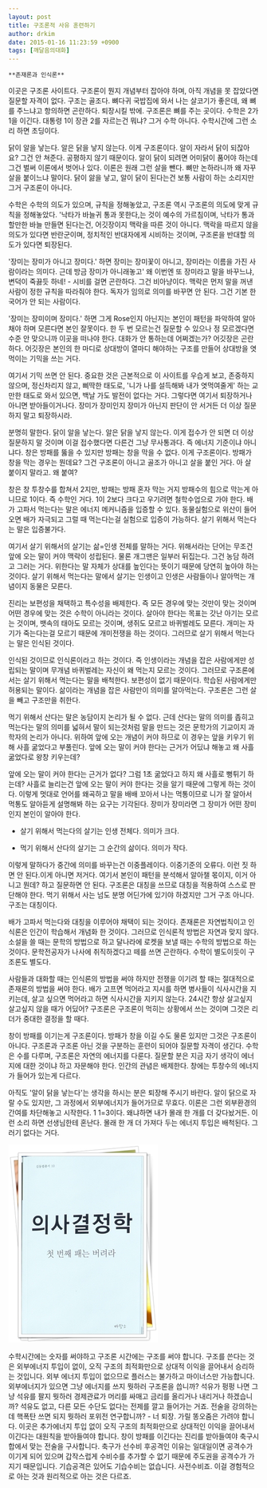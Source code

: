 ```yaml
---
layout: post
title: 구조론적 사유 훈련하기
author: drkim
date: 2015-01-16 11:23:59 +0900
tags: [깨달음의대화]
---
```

  


    **존재론과 인식론**

  


이곳은 구조론 사이트다. 구조론이 뭔지 개념부터 잡아야 하며, 아직 개념을 못 잡았다면 질문할 자격이 없다. 구조는 골조다. 뼈다귀 국밥집에 와서 나는 살코기가 좋은데, 왜 뼈를 주느냐고 항의하면 곤란하다. 퇴장시킬 밖에. 구조론은 뼈를 주는 곳이다. 수학은 2가 1을 이긴다. 대통령 1이 장관 2를 자르는건 뭐냐? 그거 수학 아니다. 수학시간에 그런 소리 하면 초딩이다. 

  


닭이 알을 낳는다. 알은 닭을 낳지 않는다. 이게 구조론이다. 알이 자라서 닭이 되잖아요? 그건 안 쳐준다. 공평하지 않기 때문이다. 알이 닭이 되려면 어미닭이 품어야 하는데 그건 벌써 이론에서 벗어나 있다. 이론은 원래 그런 살을 뺀다. 뼈만 논하라니까 왜 자꾸 살을 붙이느냐 말이다. 닭이 앓을 낳고, 알이 닭이 된다는건 보통 사람이 하는 소리지만 그거 구조론이 아니다. 

  


수학은 수학의 의도가 있으며, 규칙을 정해놓았고, 구조론 역시 구조론의 의도에 맞게 규칙을 정해놓았다. '낙타가 바늘귀 통과 못한다,는 것이 예수의 가르침이며, 낙타가 통과할만한 바늘 만들면 된다는건, 어깃장이지 맥락을 따른 것이 아니다. 맥락을 따르지 않을 의도가 있다면 반란군이며, 정치적인 반대자에게 시비하는 것이며, 구조론을 반대할 의도가 있다면 퇴장된다.

  


'장미는 장미가 아니고 장미다.' 하면 장미는 장미꽃이 아니고, 장미라는 이름을 가진 사람이라는 의미다. 근데 방금 장미가 아니래놓고' 왜 이번엔 또 장미라고 말을 바꾸느냐, 변덕이 죽끓듯 하네! - 시비를 걸면 곤란하다. 그건 비아냥이다. 맥락은 먼저 말을 꺼낸 사람이 정한 규칙을 따라줘야 한다. 독자가 임의로 의미를 바꾸면 안 된다. 그건 기본 한국어가 안 되는 사람이다.

  


'장미는 장미이며 장미다.' 하면 그게 Rose인지 아닌지는 본인이 패턴을 파악하여 알아채야 하며 모른다면 본인 잘못이다. 한 두 번 모르는건 질문할 수 있으나 정 모르겠다면 수준 안 맞으니까 이곳을 떠나야 한다. 대화가 안 통하는데 어쩌겠는가? 어깃장은 곤란하다. 어깃장은 본인의 한 마디로 상대방이 열마디 해야하는 구조를 만들어 상대방을 엿먹이는 기믹을 쓰는 거다.

  


여기서 기믹 쓰면 안 된다. 중요한 것은 근본적으로 이 사이트를 우습게 보고, 존중하지 않으며, 정신차리지 않고, 삐딱한 태도로, '니가 나를 설득해봐 내가 엿먹여줄게' 하는 교만한 태도로 와서 있으면, 백날 가도 발전이 없다는 거다. 그렇다면 여기서 퇴장하거나 아니면 받아들이거나다. 장미가 장미인지 장미가 아닌지 판단이 안 서거든 더 이상 질문하지 말고 퇴장하시라.

  


분명히 말한다. 닭이 알을 낳는다. 알은 닭을 낳지 않는다. 이게 접수가 안 되면 더 이상 질문하지 말 것이며 이걸 접수했다면 다른건 그냥 무사통과다. 즉 에너지 기준이냐 아니냐다. 창은 방패를 뚫을 수 있지만 방패는 창을 막을 수 없다. 이게 구조론이다. 방패가 창을 막는 경우는 뭔데요? 그건 구조론이 아니고 골조가 아니고 살을 붙인 거다. 아 살 붙이지 말라고. 왜 붙여?

  


창은 창 투창수를 합쳐서 2지만, 방패는 방패 혼자 막는 거지 방패수의 힘으로 막는게 아니므로 1이다. 즉 수학인 거다. 1이 2보다 크다고 우기려면 철학수업으로 가야 한다. 배가 고파서 먹는다는 말은 에너지 메커니즘을 입증할 수 있다. 동물실험으로 위산이 들어오면 배가 자극되고 그럴 때 먹는다는걸 실험으로 입증이 가능하다. 살기 위해서 먹는다는 말은 입증불가다.

  


여기서 살기 위해서의 살기는 삶=인생 전체를 말하는 거다. 위해서라는 단어는 무조건 앞에 오는 말이 커야 맥락이 성립된다. 물론 개그맨은 일부러 뒤집는다. 그건 농담 하려고 그러는 거다. 위한다는 말 자체가 상대를 높인다는 뜻이기 때문에 당연히 높아야 하는 것이다. 살기 위해서 먹는다는 말에서 살기는 인생이고 인생은 사람들이나 알아먹는 개념이지 동물은 모른다. 

  


진리는 보편성을 채택하고 특수성을 배제한다. 즉 모든 경우에 맞는 것만이 맞는 것이며 어떤 경우에 맞는 것은 수학이 아니라는 것이다. 살아야 한다는 목표는 갓난 아기는 모르는 것이며, 뱃속의 태아도 모르는 것이며, 생쥐도 모르고 바퀴벌레도 모른다. 개미는 자기가 죽는다는걸 모르기 때문에 개미전쟁을 하는 것이다. 그러므로 살기 위해서 먹는다는 말은 인식된 것이다. 

  


인식된 것이므로 인식론이라고 하는 것이다. 즉 인생이라는 개념을 잡은 사람에게만 성립되는 말이며 무개념 바퀴벌레는 자신이 왜 먹는지 모르는 것이다. 그러므로 구조론에서는 살기 위해서 먹는다는 말을 배척한다. 보편성이 없기 때문이다. 학습된 사람에게만 허용되는 말이다. 삶이라는 개념을 잡은 사람만이 의미를 알아먹는다. 구조론은 그런 살을 빼고 구조만을 취한다. 

  


먹기 위해서 산다는 말은 농담이지 논리가 될 수 없다. 근데 산다는 말의 의미를 좁히고 먹는다는 말의 의미를 넓혀서 말이 되는것처럼 말을 만드는 것은 문학가의 기교이지 과학자의 논리가 아니다. 위하여 앞에 오는 개념이 커야 하므로 이 경우는 앞을 키우기 위해 사흘 굶었다고 부풀린다. 앞에 오는 말이 커야 한다는 근거가 어딨냐 해놓고 왜 사흘 굶었다로 왕창 키우는데? 

  


앞에 오는 말이 커야 한다는 근거가 없다? 그럼 1초 굶었다고 하지 왜 사흘로 뻥튀기 하는데? 사흘로 늘리는건 앞에 오는 말이 커야 한다는 것을 알기 때문에 그렇게 하는 것이다. 이렇게 멋대로 언어를 왜곡하고 말을 배배 꼬아서 나는 먹통이므로 니가 잘 알아서 먹통도 알아듣게 설명해봐 하는 요구는 기각된다. 장미가 장미라면 그 장미가 어떤 장미인지 본인이 알아야 한다.

  


* 살기 위해서 먹는다의 살기는 인생 전체다. 의미가 크다.

* 먹기 위해서 산다의 살기는 그 순간의 삶이다. 의미가 작다.

  


이렇게 말하다가 중간에 의미를 바꾸는건 이중플레이다. 이중기준의 오류다. 이런 짓 하면 안 된다.이게 아니면 저거다. 여기서 본인이 패턴을 분석해서 알아챌 몫이지, 이거 아니고 뭔데? 하고 질문하면 안 된다. 구조론은 대칭을 쓰므로 대칭을 적용하여 스스로 판단해야 한다. 먹기 위해서 사는 넘도 분명 어딘가에 있기야 하겠지만 그거 구조 아니다. 구조는 대칭이다.

  


배가 고파서 먹는다와 대칭을 이루어야 채택이 되는 것이다. 존재론은 자연법칙이고 인식론은 인간이 학습해서 개념화 한 것이다. 그러므로 인식론적 방법은 자연과 맞지 않다. 소설을 쓸 때는 문학의 방법으로 하고 달나라에 로켓을 보낼 때는 수학의 방법으로 하는 것이다. 문학전공자가 나사에 취직하겠다고 떼를 쓰면 곤란하다. 수학이 별도이듯이 구조론도 별도다.

  


사람들과 대화할 때는 인식론의 방법을 써야 하지만 전쟁을 이기려 할 때는 절대적으로 존재론의 방법을 써야 한다. 배가 고프면 먹어라고 지시를 하면 병사들이 식사시간을 지키는데, 살고 싶으면 먹어라고 하면 식사시간을 지키지 않는다. 24시간 항상 살고싶지 살고싶지 않을 때가 어딨어? 구조론은 구조론이 먹히는 상황에서 쓰는 것이며 그것은 리더가 중대한 결정을 할 때다.

  


창이 방패를 이기는게 구조론이다. 방패가 창을 이길 수도 물론 있지만 그것은 구조론이 아니다. 구조론과 구조론 아닌 것을 구분하는 훈련이 되어야 질문할 자격이 생긴다. 수학은 수를 다루며, 구조론은 자연의 에너지를 다룬다. 질문할 분은 지금 자기 생각이 에너지에 대한 것이냐 하고 자문해야 한다. 인간의 관념은 배제한다. 창에는 투창수의 에너지가 들어가 있는게 다르다. 

  


아직도 '알이 닭을 낳는다'는 생각을 하시는 분은 퇴장해 주시기 바란다. 알이 닭으로 자랄 수도 있지만, 그 과정에서 외부에너지가 들어가므로 무효다. 이론은 그런 외부환경의 간여를 차단해놓고 시작한다. 1 1=3이다. 왜냐하면 내가 몰래 한 개를 더 갖다놨거든. 이런 소리 하면 선생님한테 혼난다. 몰래 한 개 더 가져다 두는 에너지 투입은 배척된다. 그러기 없다는 거다. 

  



 ![](/files/attach/images/198/799/556/111.JPG) 

  


수학시간에는 숫자를 써야하고 구조론 시간에는 구조를 써야 합니다. 구조를 쓴다는 것은 외부에너지 투입이 없이, 오직 구조의 최적화만으로 상대적 이익을 끌어내서 승리하는 것입니다. 외부 에너지 투입이 없으므로 플러스는 불가하고 마이너스만 가능합니다. 외부에너지가 있으면 그냥 에너지를 쓰지 뭣하러 구조론을 씁니까? 석유가 펑펑 나면 그냥 석유를 팔지 뭣하러 경제관료가 머리를 싸매고 금리를 올리거나 내리거나 하겠습니까? 석유도 없고, 다른 모든 수단도 없다는 전제를 깔고 들어가는 거죠. 전술을 강의하는데 핵폭탄 쓰면 되지 뭣하러 포위전 연구합니까? - 너 퇴장. 가릴 똥오줌은 가려야 합니다. 이곳은 추가에너지 투입 없이 오직 구조의 최적화만으로 상대적인 이익을 끌어내서 이긴다는 대원칙을 받아들여야 합니다. 창이 방패를 이긴다는 진리를 받아들여야 축구시합에서 맞는 전술을 구사합니다. 축구가 선수비 후공격인 이유는 일대일이면 공격수가 이기게 되어 있으며 갑작스럽게 수비수를 추가할 수 없기 때문에 주도권을 공격수가 가지기 때문입니다. 기습공격은 있어도 기습수비는 없습니다. 사전수비죠. 이걸 경험적으로 아는 것과 원리적으로 아는 것은 다르죠.